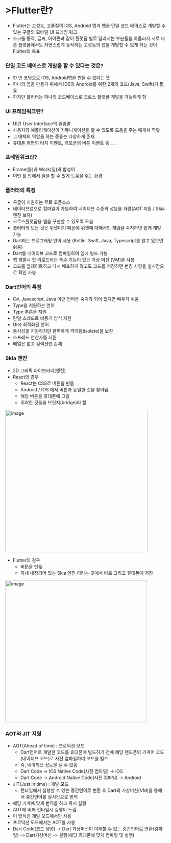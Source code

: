 # <strong>>Flutter란?</strong>
- Flutter는 고성능, 고품질의 IOS, Android 앱과 웹을 단일 코드 베이스로 개발할 수 있는 구글의 모바일 UI 프레임 워크
- 스크롤 동작, 글씨, 아이콘과 같이 플랫폼 별로 달라지는 부분들을 아울러서 서로 다른 플랫폼에서도 자연스럽게 동작하는 고성능의 앱을 개발할 수 있게 하는 것이 Flutter의 목표

### <strong>단일 코드 베이스로 개발을 할 수 있다는 것은?</strong>
- 한 번 코딩으로 IOS, Android앱을 만들 수 있다는 뜻
- 하나의 앱을 만들기 위해서 IOS와 Android를 위한 2개의 코드(Java, Swift)가 필요
- 하지만 플러터는 하나의 코드베이스로 크로스 플랫폼 개발을 가능하게 함

### <strong>UI 프레임워크란?</strong>
- UI란 User Interface의 줄임말
- 사용자와 애플리케이션이 커뮤니케이션을 할 수 있도록 도움을 주는 매개체 역할
- 그 매체의 역할을 하는 종류는 다양하게 존재
- 휴대폰 화면의 터치 이벤트, 리모콘의 버튼 이벤트 등 . . .

### <strong>프레임워크란?</strong>
- Frame(틀)과 Work(일)의 합성어
- 어떤 틀 안에서 일을 할 수 있게 도움을 주는 환경

### <strong>플러터의 특징</strong>
- 구글이 지원하는 무료 오픈소스
- 네이티브앱으로 컴파일이 가능하여 네이티브 수준의 성능을 자랑(AOT 지원 / Skia엔진 보유)
- 크로스플랫폼용 앱을 구현할 수 있도록 도움
- 플러터의 모든 것은 위젯이기 때문에 위젯에 대해서만 개념을 숙지하면 쉽게 개발 가능
- Dart라는 프로그래밍 언어 사용 (Kotlin, Swift, Java, Typescript를 알고 있으면 쉬움)
- Dart를 네이티브 코드로 컴파일하여 앱에 빌드 가능
- 앱 개발시 핫 리로드라는 특수 기능이 있는 가상 머신 (VM)을 사용
- 코드를 업데이트하고 다시 배포하지 않고도 코드를 저장하면 변경 사항을 실시간으로 확인 가능

### <strong>Dart언어의 특징</strong>
- C#, Javascript, Java 어떤 언어든 숙지가 되어 있다면 배우기 쉬움
- Type을 지원하는 언어
- Type 추론을 지원
- 단일 스레드로 비동기 방식 지원
- UI에 최적화된 언어
- 동시성을 지원하지만 완벽하게 격리됨(isolate)을 보장
- 스프레드 연산자를 지원
- 배열은 없고 컬렉션만 존재

### <strong>Skia 엔진</strong>
- 2D 그래픽 라이브러리(엔진)
- React의 경우
    - React는 CSS로 버튼을 만듦
    - Android / IOS 에서 버튼과 동일한 것을 찾아냄
    - 해당 버튼을 휴대폰에 그림
    - 이러한 것들을 브릿지(bridge)라 함
<img width="446" alt="image" src="https://user-images.githubusercontent.com/99342700/210201259-6759b2d4-531d-448f-a8eb-25f17bc7f424.png">

- Flutter의 경우
    - 버튼을 만듦
    - 자체 내장되어 있는 Skia 엔진 이라는 곳에서 바로 그리고 휴대폰에 저장 
<img width="444" alt="image" src="https://user-images.githubusercontent.com/99342700/210201364-32a087cf-88b9-4a03-a764-c17cb0a530a5.png">

### <strong>AOT와 JIT 지원</strong>
- AOT(Ahead of time) : 프로덕션 모드
    - Dart언어로 개발한 코드를 휴대폰에 빌드하기 전에 해당 핸드폰의 기계어 코드(네이티브 코드)로 사전 컴파일하여 코드를 빌드
    - 즉, 네이티브 성능을 낼 수 있음
    - Dart Code -> IOS Native Code(사전 컴파일) -> IOS
    - Dart Code -> Android Native Code(사전 컴파일) -> Android
- JIT(Just in time) : 개발 모드
    - 런타임에서 실행할 수 있는 중간언어로 변환 후 Dart의 가상머신(VM)을 통해서 중간언어를 실시간으로 번역
- 해당 기계에 맞게 번역을 하고 즉시 실행
- AOT에 비해 런타임시 실행이 느림
- 이 방식은 개발 모드에서만 사용
- 프로덕션 모드에서는 AOT를 사용
- Dart Code(코드 생성) -> Dart 가상머신이 이해할 수 있는 중간언어로 변환(컴파일) -> Dart가상머신 -> 실행(해당 휴대폰에 맞게 컴파일 및 실행)
